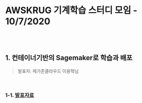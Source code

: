 # AWSKRUG 기계학습 스터디 모임 - 10/7/2020

<br>

<br>

## 1.  컨테이너기반의 Sagemaker로 학습과 배포

> 발표자: 메가존클라우드 이용혁님

<br>

### 1-1. [발표자료](https://docs.google.com/presentation/d/17CIoH1xruACa26XXkxM10utkcuRJd0d378za_3Va3s0/edit#slide=id.p)